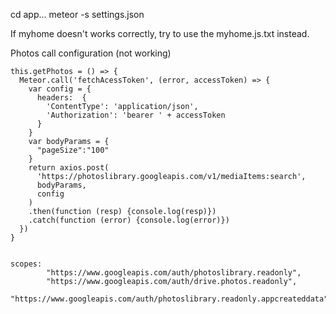 
cd app...
meteor -s settings.json

If myhome doesn't works correctly, try to use the myhome.js.txt instead.

Photos call configuration (not working)

    this.getPhotos = () => {
      Meteor.call('fetchAcessToken', (error, accessToken) => { 
        var config = {
          headers:  { 
            'ContentType': 'application/json',
            'Authorization': 'bearer ' + accessToken
          }
        }
        var bodyParams = {
          "pageSize":"100"
        }
        return axios.post(
          'https://photoslibrary.googleapis.com/v1/mediaItems:search',
          bodyParams,
          config
        )
        .then(function (resp) {console.log(resp)})
        .catch(function (error) {console.log(error)})
      })    
    }


    scopes:
            "https://www.googleapis.com/auth/photoslibrary.readonly",
            "https://www.googleapis.com/auth/drive.photos.readonly",
            "https://www.googleapis.com/auth/photoslibrary.readonly.appcreateddata"